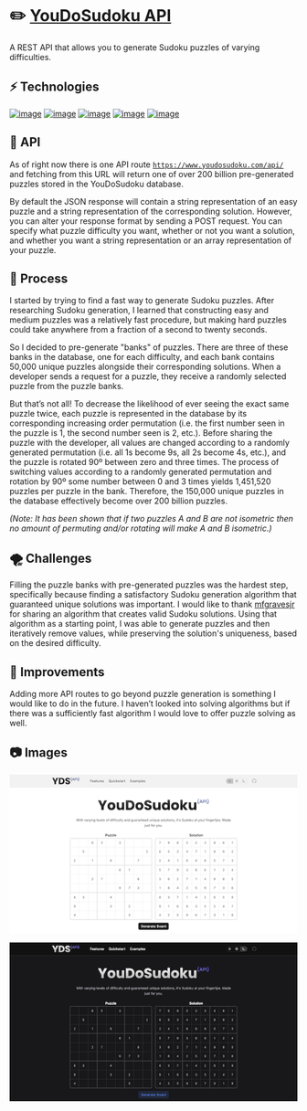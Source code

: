 # ✏️ [YouDoSudoku API](https://www.youdosudoku.com)

A REST API that allows you to generate Sudoku puzzles of varying difficulties.

## ⚡️ Technologies
[![image](https://img.shields.io/badge/next%20js-000000?style=for-the-badge&logo=nextdotjs&logoColor=white)](https://nextjs.org/)
[![image](https://img.shields.io/badge/Tailwind_CSS-38B2AC?style=for-the-badge&logo=tailwind-css&logoColor=white)](https://tailwindcss.com/)
[![image](https://img.shields.io/badge/TypeScript-007ACC?style=for-the-badge&logo=typescript&logoColor=white)](https://www.typescriptlang.org/)
[![image](https://img.shields.io/badge/MongoDB-4EA94B?style=for-the-badge&logo=mongodb&logoColor=white)](https://www.mongodb.com/)
[![image](https://img.shields.io/badge/Vercel-000000?style=for-the-badge&logo=vercel&logoColor=white)](https://vercel.com/)

## 🚀 API
As of right now there is one API route [`https://www.youdosudoku.com/api/`](https://www.youdosudoku.com/api/) and fetching from this URL will return one of over 200 billion pre-generated puzzles stored in the YouDoSudoku database.

By default the JSON response will contain a string representation of an easy puzzle and a string representation of the corresponding solution. However, you can alter your response format by sending a POST request. You can specify what puzzle difficulty you want, whether or not you want a solution, and whether you want a string representation or an array representation of your puzzle.

## 💭 Process
I started by trying to find a fast way to generate Sudoku puzzles. After researching Sudoku generation, I learned that constructing easy and medium puzzles was a relatively fast procedure, but making hard puzzles could take anywhere from a fraction of a second to twenty seconds.

So I decided to pre-generate "banks" of puzzles. There are three of these banks in the database, one for each difficulty, and each bank contains 50,000 unique puzzles alongside their corresponding solutions. When a developer sends a request for a puzzle, they receive a randomly selected puzzle from the puzzle banks.

But that’s not all! To decrease the likelihood of ever seeing the exact same puzzle twice, each puzzle is represented in the database by its corresponding increasing order permutation (i.e. the first number seen in the puzzle is 1, the second number seen is 2, etc.). Before sharing the puzzle with the developer, all values are changed according to a randomly generated permutation (i.e. all 1s become 9s, all 2s become 4s, etc.), and the puzzle is rotated 90º between zero and three times. The process of switching values according to a randomly generated permutation and rotation by 90º some number between 0 and 3 times yields 1,451,520 puzzles per puzzle in the bank. Therefore, the 150,000 unique puzzles in the database effectively become over 200 billion puzzles.

*(Note: It has been shown that if two puzzles A and B are not isometric then no amount of permuting and/or rotating will make A and B isometric.)*

## 🌪️ Challenges
Filling the puzzle banks with pre-generated puzzles was the hardest step, specifically because finding a satisfactory Sudoku generation algorithm that guaranteed unique solutions was important. I would like to thank [mfgravesjr](https://github.com/mfgravesjr/finished-projects/tree/master/SudokuGridGenerator) for sharing an algorithm that creates valid Sudoku solutions. Using that algorithm as a starting point, I was able to generate puzzles and then iteratively remove values, while preserving the solution's uniqueness, based on the desired difficulty.

## 🤔 Improvements
Adding more API routes to go beyond puzzle generation is something I would like to do in the future. I haven’t looked into solving algorithms but if there was a sufficiently fast algorithm I would love to offer puzzle solving as well.

## 📷 Images
![YDS API Light Theme](/public/yds-light.png)

![YDS API Dark Theme](/public/yds-dark.png)
